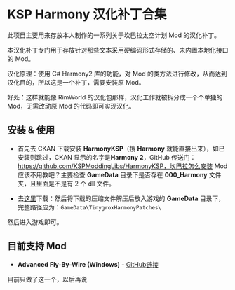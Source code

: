 # KSP Harmony 汉化补丁合集
此项目主要用来存放本人制作的一系列关于坎巴拉太空计划 Mod 的汉化补丁。

本汉化补丁专门用于存放针对那些文本采用硬编码形式存储的、未内置本地化接口的 Mod。

汉化原理：使用 C# Harmony2 库的功能，对 Mod 的类方法进行修改，从而达到汉化目的，所以这是一个补丁，需要安装原 Mod。

好处：这样就能像 RimWorld 的汉化包那样，汉化工作就被拆分成一个个单独的 Mod，无需改动原 Mod 的代码即可实现汉化。

## 安装 & 使用

- 首先去 CKAN 下载安装 **HarmonyKSP**（搜 **Harmony** 就能直接出来），如已安装则跳过，CKAN 显示的名字是**Harmony 2**，GitHub 传送门：https://github.com/KSPModdingLibs/HarmonyKSP，坎巴拉怎么安装 Mod 应该不用教吧？主要检查 **GameData** 目录下是否存在 **000_Harmony** 文件夹，且里面是不是有 2 个 dll 文件。

- 去[这里](https://github.com/tinygrox/KSPHarmonyPatches/releases)下载：然后将下载的压缩文件解压后放入游戏的 **GameData** 目录下，完整路径应为：`GameData\TinygroxHarmonyPatches\`

然后进入游戏即可。

## 目前支持 Mod

- **Advanced Fly-By-Wire (Windows)** - [GitHub链接](https://github.com/linuxgurugamer/ksp-advanced-flybywire)



目前只做了这一个，以后再说
